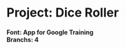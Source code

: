 <h1>
   Project: Dice Roller<br>
</h1>

<h4>
   Font: App for Google Training<br>
   Branchs: 4
</h4>

